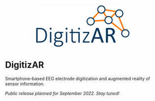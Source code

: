 <p align="center">
  <img src="./digitizar-logo.png" width="303" height="134">
</p>

# DigitizAR

Smartphone-based EEG electrode digitization and augmented reality of sensor information.

*Public release planned for September 2022. Stay tuned!*
